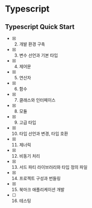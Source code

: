# Typescript

## Typescript Quick Start

- [x] 2. 개발 환경 구축
- [x] 3. 변수 선언과 기본 타입
- [x] 4. 제어문
- [x] 5. 연산자
- [x] 6. 함수
- [x] 7. 클래스와 인터페이스
- [x] 8. 모듈
- [x] 9. 고급 타입
- [x] 10. 타입 선언과 변경, 타입 호환
- [x] 11. 제너릭
- [x] 12. 비동기 처리
- [x] 13. 서드 파티 라이브러리와 타입 정의 파일
- [x] 14. 프로젝트 구성과 번들링
- [x] 15. 북마크 애플리케이션 개발
- [ ] 16. 테스팅




